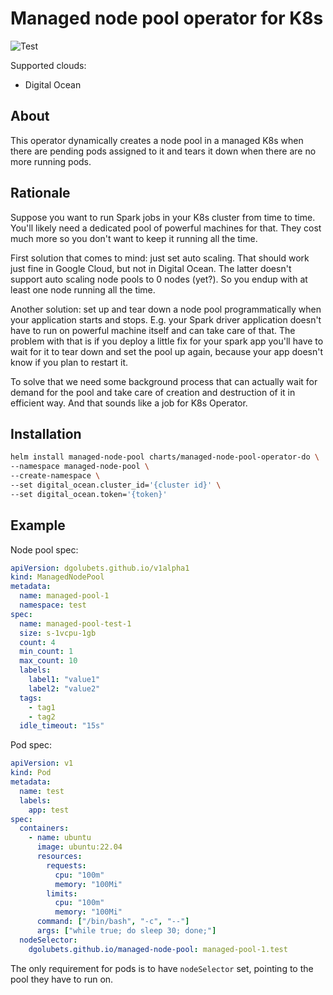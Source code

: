 # Managed node pool operator for K8s

![Test](https://github.com/DGolubets/k8s-managed-node-pool/actions/workflows/test.yaml/badge.svg)

Supported clouds:

- Digital Ocean

## About

This operator dynamically creates a node pool in a managed K8s when there are pending pods assigned to it and tears it down when there are no more running pods.

## Rationale

Suppose you want to run Spark jobs in your K8s cluster from time to time.
You'll likely need a dedicated pool of powerful machines for that.
They cost much more so you don't want to keep it running all the time.

First solution that comes to mind: just set auto scaling.
That should work just fine in Google Cloud, but not in Digital Ocean.
The latter doesn't support auto scaling node pools to 0 nodes (yet?).
So you endup with at least one node running all the time.

Another solution: set up and tear down a node pool programmatically when your application starts and stops.
E.g. your Spark driver application doesn't have to run on powerful machine itself and can take care of that.
The problem with that is if you deploy a little fix for your spark app you'll have to wait for it to tear down and set the pool up again, because your app doesn't know if you plan to restart it.

To solve that we need some background process that can actually wait for demand for the pool and take care of creation and destruction of it in efficient way.
And that sounds like a job for K8s Operator.

## Installation

```bash
helm install managed-node-pool charts/managed-node-pool-operator-do \
--namespace managed-node-pool \
--create-namespace \
--set digital_ocean.cluster_id='{cluster id}' \
--set digital_ocean.token='{token}'
```

## Example

Node pool spec:

```yaml
apiVersion: dgolubets.github.io/v1alpha1
kind: ManagedNodePool
metadata:
  name: managed-pool-1
  namespace: test
spec:
  name: managed-pool-test-1
  size: s-1vcpu-1gb
  count: 4
  min_count: 1
  max_count: 10
  labels:
    label1: "value1"
    label2: "value2"
  tags:
    - tag1
    - tag2
  idle_timeout: "15s"
```

Pod spec:

```yaml
apiVersion: v1
kind: Pod
metadata:
  name: test
  labels:
    app: test
spec:
  containers:
    - name: ubuntu
      image: ubuntu:22.04
      resources:
        requests:
          cpu: "100m"
          memory: "100Mi"
        limits:
          cpu: "100m"
          memory: "100Mi"
      command: ["/bin/bash", "-c", "--"]
      args: ["while true; do sleep 30; done;"]
  nodeSelector:
    dgolubets.github.io/managed-node-pool: managed-pool-1.test
```

The only requirement for pods is to have `nodeSelector` set, pointing to the pool they have to run on.
